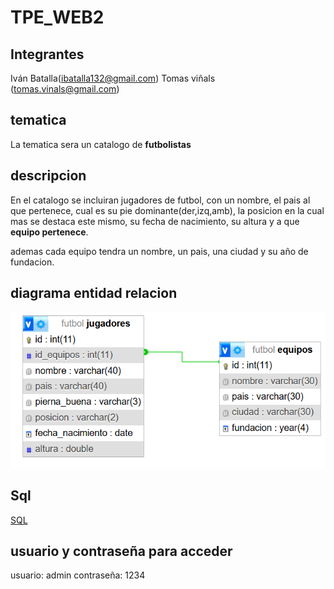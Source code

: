 
#  TPE_WEB2  

## Integrantes

Iván Batalla(ibatalla132@gmail.com)
Tomas viñals (tomas.vinals@gmail.com)

## tematica 
La tematica sera un catalogo de __futbolistas__
## descripcion

En el catalogo se incluiran jugadores de futbol, con un nombre,
el pais al que pertenece, cual es su pie dominante(der,izq,amb),
la posicion en la cual mas se destaca este mismo,
su fecha de nacimiento, su altura y a que __equipo pertenece__.

ademas cada equipo tendra un nombre, un pais, una ciudad y su año  de fundacion.



## diagrama entidad relacion 

![der](./database/DER.png)
## Sql
[SQL](./database/futbol.sql)


## usuario y contraseña para acceder

usuario: admin
contraseña: 1234

